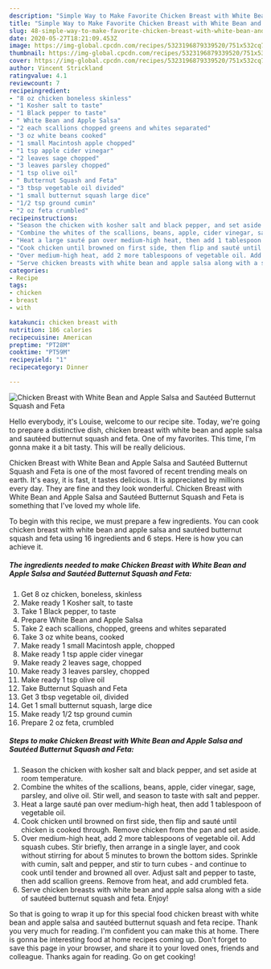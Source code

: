 ```yaml
---
description: "Simple Way to Make Favorite Chicken Breast with White Bean and Apple Salsa and Sautéed Butternut Squash and Feta"
title: "Simple Way to Make Favorite Chicken Breast with White Bean and Apple Salsa and Sautéed Butternut Squash and Feta"
slug: 48-simple-way-to-make-favorite-chicken-breast-with-white-bean-and-apple-salsa-and-sauteed-butternut-squash-and-feta
date: 2020-05-27T18:21:09.453Z
image: https://img-global.cpcdn.com/recipes/5323196879339520/751x532cq70/chicken-breast-with-white-bean-and-apple-salsa-and-sauteed-butternut-squash-and-feta-recipe-main-photo.jpg
thumbnail: https://img-global.cpcdn.com/recipes/5323196879339520/751x532cq70/chicken-breast-with-white-bean-and-apple-salsa-and-sauteed-butternut-squash-and-feta-recipe-main-photo.jpg
cover: https://img-global.cpcdn.com/recipes/5323196879339520/751x532cq70/chicken-breast-with-white-bean-and-apple-salsa-and-sauteed-butternut-squash-and-feta-recipe-main-photo.jpg
author: Vincent Strickland
ratingvalue: 4.1
reviewcount: 7
recipeingredient:
- "8 oz chicken boneless skinless"
- "1 Kosher salt to taste"
- "1 Black pepper to taste"
- " White Bean and Apple Salsa"
- "2 each scallions chopped greens and whites separated"
- "3 oz white beans cooked"
- "1 small Macintosh apple chopped"
- "1 tsp apple cider vinegar"
- "2 leaves sage chopped"
- "3 leaves parsley chopped"
- "1 tsp olive oil"
- " Butternut Squash and Feta"
- "3 tbsp vegetable oil divided"
- "1 small butternut squash large dice"
- "1/2 tsp ground cumin"
- "2 oz feta crumbled"
recipeinstructions:
- "Season the chicken with kosher salt and black pepper, and set aside at room temperature."
- "Combine the whites of the scallions, beans, apple, cider vinegar, sage, parsley, and olive oil. Stir well, and season to taste with salt and pepper."
- "Heat a large sauté pan over medium-high heat, then add 1 tablespoon of vegetable oil."
- "Cook chicken until browned on first side, then flip and sauté until chicken is cooked through. Remove chicken from the pan and set aside."
- "Over medium-high heat, add 2 more tablespoons of vegetable oil. Add squash cubes. Stir briefly, then arrange in a single layer, and cook without stirring for about 5 minutes to brown the bottom sides. Sprinkle with cumin, salt and pepper, and stir to turn cubes and continue to cook until tender and browned all over. Adjust salt and pepper to taste, then add scallion greens. Remove from heat, and add crumbled feta."
- "Serve chicken breasts with white bean and apple salsa along with a side of sautéed butternut squash and feta. Enjoy!"
categories:
- Recipe
tags:
- chicken
- breast
- with

katakunci: chicken breast with 
nutrition: 186 calories
recipecuisine: American
preptime: "PT28M"
cooktime: "PT59M"
recipeyield: "1"
recipecategory: Dinner

---
```



![Chicken Breast with White Bean and Apple Salsa and Sautéed Butternut Squash and Feta](https://img-global.cpcdn.com/recipes/5323196879339520/751x532cq70/chicken-breast-with-white-bean-and-apple-salsa-and-sauteed-butternut-squash-and-feta-recipe-main-photo.jpg)

Hello everybody, it's Louise, welcome to our recipe site. Today, we're going to prepare a distinctive dish, chicken breast with white bean and apple salsa and sautéed butternut squash and feta. One of my favorites. This time, I'm gonna make it a bit tasty. This will be really delicious.



Chicken Breast with White Bean and Apple Salsa and Sautéed Butternut Squash and Feta is one of the most favored of recent trending meals on earth. It's easy, it is fast, it tastes delicious. It is appreciated by millions every day. They are fine and they look wonderful. Chicken Breast with White Bean and Apple Salsa and Sautéed Butternut Squash and Feta is something that I've loved my whole life.


To begin with this recipe, we must prepare a few ingredients. You can cook chicken breast with white bean and apple salsa and sautéed butternut squash and feta using 16 ingredients and 6 steps. Here is how you can achieve it.

<!--inarticleads1-->

##### The ingredients needed to make Chicken Breast with White Bean and Apple Salsa and Sautéed Butternut Squash and Feta:

1. Get 8 oz chicken, boneless, skinless
1. Make ready 1 Kosher salt, to taste
1. Take 1 Black pepper, to taste
1. Prepare  White Bean and Apple Salsa
1. Take 2 each scallions, chopped, greens and whites separated
1. Take 3 oz white beans, cooked
1. Make ready 1 small Macintosh apple, chopped
1. Make ready 1 tsp apple cider vinegar
1. Make ready 2 leaves sage, chopped
1. Make ready 3 leaves parsley, chopped
1. Make ready 1 tsp olive oil
1. Take  Butternut Squash and Feta
1. Get 3 tbsp vegetable oil, divided
1. Get 1 small butternut squash, large dice
1. Make ready 1/2 tsp ground cumin
1. Prepare 2 oz feta, crumbled




<!--inarticleads2-->

##### Steps to make Chicken Breast with White Bean and Apple Salsa and Sautéed Butternut Squash and Feta:

1. Season the chicken with kosher salt and black pepper, and set aside at room temperature.
1. Combine the whites of the scallions, beans, apple, cider vinegar, sage, parsley, and olive oil. Stir well, and season to taste with salt and pepper.
1. Heat a large sauté pan over medium-high heat, then add 1 tablespoon of vegetable oil.
1. Cook chicken until browned on first side, then flip and sauté until chicken is cooked through. Remove chicken from the pan and set aside.
1. Over medium-high heat, add 2 more tablespoons of vegetable oil. Add squash cubes. Stir briefly, then arrange in a single layer, and cook without stirring for about 5 minutes to brown the bottom sides. Sprinkle with cumin, salt and pepper, and stir to turn cubes - and continue to cook until tender and browned all over. Adjust salt and pepper to taste, then add scallion greens. Remove from heat, and add crumbled feta.
1. Serve chicken breasts with white bean and apple salsa along with a side of sautéed butternut squash and feta. Enjoy!




So that is going to wrap it up for this special food chicken breast with white bean and apple salsa and sautéed butternut squash and feta recipe. Thank you very much for reading. I'm confident you can make this at home. There is gonna be interesting food at home recipes coming up. Don't forget to save this page in your browser, and share it to your loved ones, friends and colleague. Thanks again for reading. Go on get cooking!
